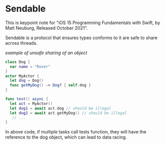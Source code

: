 # Sendable
This is keypoint note for "iOS 15 Programming Fundamentals with Swift, by Matt Neuburg, Released October 2021". 

Sendable is a protocol that ensures types conforms to it are safe to share across threads.

*example of unsafe sharing of an object*
```swift
class Dog {
  var name = "Rover"
}
actor MyActor {
  let dog = Dog()
  func getMyDog() -> Dog? { self.dog }
}

func test() async {
  let act = MyActor()
  let dog1 = await act.dog // should be illegal
  let dog2 = await act.getMyDog() // should be illegal
   // ...
}
```
In above code, if multiple tasks call tests function, they will have the reference to the dog object, which can lead to data racing.
